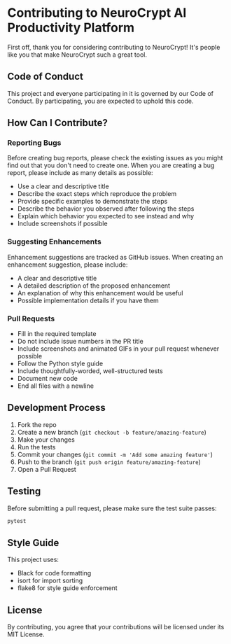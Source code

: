 # Contributing to NeuroCrypt AI Productivity Platform

First off, thank you for considering contributing to NeuroCrypt! It's people like you that make NeuroCrypt such a great tool.

## Code of Conduct

This project and everyone participating in it is governed by our Code of Conduct. By participating, you are expected to uphold this code.

## How Can I Contribute?

### Reporting Bugs

Before creating bug reports, please check the existing issues as you might find out that you don't need to create one. When you are creating a bug report, please include as many details as possible:

* Use a clear and descriptive title
* Describe the exact steps which reproduce the problem
* Provide specific examples to demonstrate the steps
* Describe the behavior you observed after following the steps
* Explain which behavior you expected to see instead and why
* Include screenshots if possible

### Suggesting Enhancements

Enhancement suggestions are tracked as GitHub issues. When creating an enhancement suggestion, please include:

* A clear and descriptive title
* A detailed description of the proposed enhancement
* An explanation of why this enhancement would be useful
* Possible implementation details if you have them

### Pull Requests

* Fill in the required template
* Do not include issue numbers in the PR title
* Include screenshots and animated GIFs in your pull request whenever possible
* Follow the Python style guide
* Include thoughtfully-worded, well-structured tests
* Document new code
* End all files with a newline

## Development Process

1. Fork the repo
2. Create a new branch (`git checkout -b feature/amazing-feature`)
3. Make your changes
4. Run the tests
5. Commit your changes (`git commit -m 'Add some amazing feature'`)
6. Push to the branch (`git push origin feature/amazing-feature`)
7. Open a Pull Request

## Testing

Before submitting a pull request, please make sure the test suite passes:

```bash
pytest
```

## Style Guide

This project uses:
* Black for code formatting
* isort for import sorting
* flake8 for style guide enforcement

## License

By contributing, you agree that your contributions will be licensed under its MIT License. 